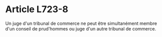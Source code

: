# Article L723-8

Un juge d'un tribunal de commerce ne peut être simultanément membre d'un conseil de prud'hommes ou juge d'un autre tribunal de commerce.